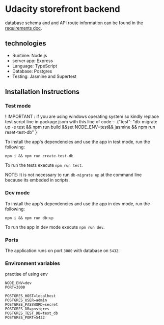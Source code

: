 # Udacity storefront backend

database schema and and API route information can be found in the [requirements doc](REQUIREMENTS.md).

## technologies

- Runtime: Node.js
- server app: Express
- Language: TypeScript
- Database: Postgres
- Testing: Jasmine and Supertest

## Installation Instructions

### Test mode

! IMPORTANT : if you are using windows operating system so kindly replace
test script line in package.jsom with this line of code :-
{"test": "db-migrate up -e test && npm run build &&set NODE_ENV=test&& jasmine && npm run reset-test-db"
}

To install the app's dependencies and use the app in test mode, run the following:

`npm i && npm run create-test-db`

To run the tests execute `npm run test`.

NOTE: It is not necessary to run `db-migrate up` at the command line because its embeded in scripts.

### Dev mode

To install the app's dependencies and use the app in dev mode, run the following:

`npm i && npm run db:up`

To run the app in dev mode execute `npm run dev`.

### Ports

The application runs on port `3000` with database on `5432`.

### Environment variables

practise of using env

```
NODE_ENV=dev
PORT=3000

POSTGRES_HOST=localhost
POSTGRES_USER=admin
POSTGRES_PASSWORD=secret
POSTGRES_DB=postgres
POSTGRES_TEST_DB=test_db
POSTGRES_PORT=5432

```

